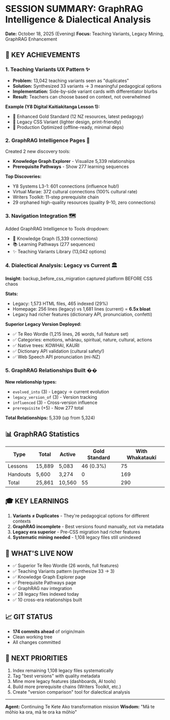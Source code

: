# SESSION SUMMARY: GraphRAG Intelligence & Dialectical Analysis
**Date:** October 18, 2025 (Evening)
**Focus:** Teaching Variants, Legacy Mining, GraphRAG Enhancement

## 🎯 KEY ACHIEVEMENTS

### 1. Teaching Variants UX Pattern ✨
- **Problem:** 13,042 teaching variants seen as "duplicates"
- **Solution:** Synthesized 33 variants → 3 meaningful pedagogical options
- **Implementation:** Side-by-side variant cards with differentiator blurbs
- **Result:** Teachers can choose based on context, not overwhelmed

**Example (Y8 Digital Kaitiakitanga Lesson 1):**
- 🌟 Enhanced Gold Standard (12 NZ resources, latest pedagogy)
- 📝 Legacy CSS Variant (lighter design, print-friendly)
- 🚀 Production Optimized (offline-ready, minimal deps)

### 2. GraphRAG Intelligence Pages 🧠
Created 2 new discovery tools:
- **Knowledge Graph Explorer** - Visualize 5,339 relationships
- **Prerequisite Pathways** - Show 277 learning sequences

**Top Discoveries:**
- Y8 Systems L3-1: 601 connections (influence hub!)
- Virtual Marae: 372 cultural connections (100% cultural rate)
- Writers Toolkit: 11-step prerequisite chain
- 29 orphaned high-quality resources (quality 9-10, zero connections)

### 3. Navigation Integration 🗺️
Added GraphRAG Intelligence to Tools dropdown:
- 🧠 Knowledge Graph (5,339 connections)
- 📚 Learning Pathways (277 sequences)
- ✨ Teaching Variants Library (13,042 options)

### 4. Dialectical Analysis: Legacy vs Current 🏛️
**Insight:** backup_before_css_migration captured platform BEFORE CSS chaos

**Stats:**
- Legacy: 1,573 HTML files, 465 indexed (29%)
- Homepage: 256 lines (legacy) vs 1,681 lines (current) = **6.5x bloat**
- Legacy had richer features (dictionary API, pronunciation, confetti)

**Superior Legacy Version Deployed:**
- ✅ Te Reo Wordle (1,215 lines, 26 words, full feature set)
- ✅ Categories: emotions, whānau, spiritual, nature, cultural, actions
- ✅ Native trees: KOWHAI, KAURI
- ✅ Dictionary API validation (cultural safety!)
- ✅ Web Speech API pronunciation (mi-NZ)

### 5. GraphRAG Relationships Built ��
**New relationship types:**
- `evolved_into` (3) - Legacy → current evolution
- `legacy_version_of` (3) - Version tracking
- `influenced` (3) - Cross-version influence
- `prerequisite` (+5) - Now 277 total

**Total Relationships:** 5,339 (up from 5,324)

## 📊 GraphRAG Statistics

| Type | Total | Active | Gold Standard | With Whakataukī |
|------|-------|--------|---------------|-----------------|
| Lessons | 15,889 | 5,083 | 46 (0.3%) | 75 |
| Handouts | 5,600 | 3,274 | 0 | 169 |
| Total | 25,861 | 10,560 | 55 | 290 |

## 🎓 KEY LEARNINGS

1. **Variants ≠ Duplicates** - They're pedagogical options for different contexts
2. **GraphRAG incomplete** - Best versions found manually, not via metadata
3. **Legacy era superior** - Pre-CSS migration had richer features
4. **Systematic mining needed** - 1,108 legacy files still unindexed

## 🚀 WHAT'S LIVE NOW

- ✅ Superior Te Reo Wordle (26 words, full features)
- ✅ Teaching Variants pattern (synthesize 33 → 3)
- ✅ Knowledge Graph Explorer page
- ✅ Prerequisite Pathways page
- ✅ GraphRAG nav integration
- ✅ 28 legacy files indexed today
- ✅ 10 cross-era relationships built

## 📈 GIT STATUS
- **174 commits ahead** of origin/main
- Clean working tree
- All changes committed

## 🎯 NEXT PRIORITIES

1. Index remaining 1,108 legacy files systematically
2. Tag "best versions" with quality metadata
3. Mine more legacy features (dashboards, AI tools)
4. Build more prerequisite chains (Writers Toolkit, etc.)
5. Create "version comparison" tool for dialectical analysis

---
**Agent:** Continuing Te Kete Ako transformation mission
**Wisdom:** "Mā te mōhio ka ora, mā te ora ka mōhio"
